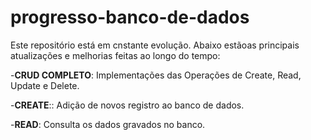 # progresso-banco-de-dados

Este repositório está em cnstante evolução. Abaixo estãoas principais atualizações e melhorias feitas ao longo do tempo:

-**CRUD COMPLETO**: Implementações das Operações de Create, Read, Update e Delete.

-**CREATE**:: Adição de novos registro ao banco de dados.

-**READ**: Consulta os dados gravados no banco.